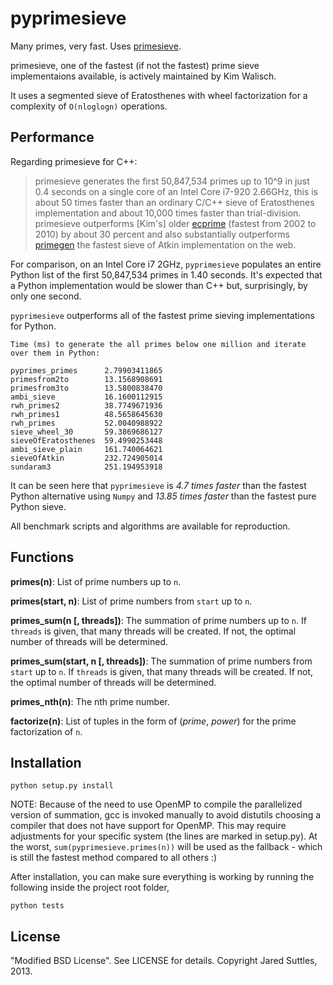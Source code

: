 pyprimesieve
============

Many primes, very fast. Uses [primesieve][0].

primesieve, one of the fastest (if not the fastest) prime sieve implementaions available, is actively maintained by
Kim Walisch.

It uses a segmented sieve of Eratosthenes with wheel factorization for a complexity of `O(nloglogn)` operations.


Performance
-----------

Regarding primesieve for C++:

> primesieve generates the first 50,847,534 primes up to 10^9 in just 0.4 seconds on a single core of an Intel Core
> i7-920 2.66GHz, this is about 50 times faster than an ordinary C/C++ sieve of Eratosthenes implementation and about
> 10,000 times faster than trial-division. primesieve outperforms [Kim's] older [ecprime][1] (fastest from 2002 to 2010) by
> about 30 percent and also substantially outperforms [primegen][2] the fastest sieve of Atkin implementation on the
> web.

For comparison, on an Intel Core i7 2GHz, `pyprimesieve` populates an entire Python list of the first
50,847,534 primes in 1.40 seconds. It's expected that a Python implementation would be slower than C++ but,
surprisingly, by only one second.

`pyprimesieve` outperforms all of the fastest prime sieving implementations for Python.

    Time (ms) to generate the all primes below one million and iterate over them in Python:

    pyprimes_primes      2.79903411865
    primesfrom2to        13.1568908691
    primesfrom3to        13.5800838470
    ambi_sieve           16.1600112915
    rwh_primes2          38.7749671936
    rwh_primes1          48.5658645630
    rwh_primes           52.0040988922
    sieve_wheel_30       59.3869686127
    sieveOfEratosthenes  59.4990253448
    ambi_sieve_plain     161.740064621
    sieveOfAtkin         232.724905014
    sundaram3            251.194953918

It can be seen here that `pyprimesieve` is *4.7 times faster* than the fastest Python alternative using `Numpy` and
*13.85 times faster* than the fastest pure Python sieve.

All benchmark scripts and algorithms are available for reproduction.


Functions
---------

**primes(n)**: List of prime numbers up to `n`.

**primes(start, n)**: List of prime numbers from `start` up to `n`.

**primes_sum(n [, threads])**: The summation of prime numbers up to `n`. If `threads` is given, that many threads will
be created. If not, the optimal number of threads will be determined.

**primes_sum(start, n [, threads])**: The summation of prime numbers from `start` up to `n`. If `threads` is given,
that many threads will be created. If not, the optimal number of threads will be determined.

**primes_nth(n)**: The nth prime number.

**factorize(n)**: List of tuples in the form of (*prime*, *power*) for the prime factorization of `n`.


Installation
------------

    python setup.py install

NOTE: Because of the need to use OpenMP to compile the parallelized version of summation, gcc is invoked manually to
avoid distutils choosing a compiler that does not have support for OpenMP. This may require adjustments for your
specific system (the lines are marked in setup.py). At the worst, `sum(pyprimesieve.primes(n))` will be used as the
fallback - which is still the fastest method compared to all others :)

After installation, you can make sure everything is working by running the following inside the project root folder,

    python tests


License
-------

"Modified BSD License". See LICENSE for details. Copyright Jared Suttles, 2013.

[0]: http://code.google.com/p/primesieve/
[1]: http://primzahlen.de/referenten/Kim_Walisch/index2.htm
[2]: http://cr.yp.to/primegen.html
